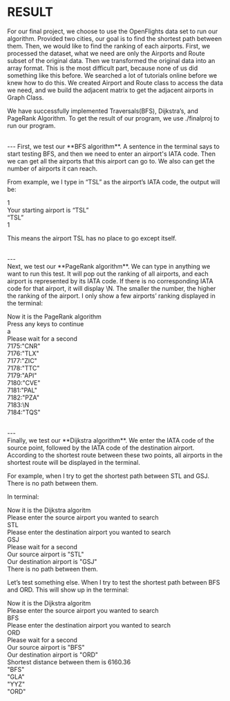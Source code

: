 # RESULT
For our final project, we choose to use the OpenFlights data set to run our algorithm. 	Provided two cities, our goal is to find the shortest path between them. Then, we would like to find the ranking of each airports.
First, we processed the dataset, what we need are only the Airports and Route subset of the original data. Then we transformed the original data into an array format. This is the most difficult part, because none of us did something like this before. We searched a lot of tutorials online before we knew how to do this. We created Airport and Route class to access the data we need, and we build the adjacent matrix to get the adjacent airports in Graph Class.

We have successfully implemented Traversals(BFS), Dijkstra’s, and PageRank Algorithm. To get the result of our program, we use ./finalproj to run our program. 

<br />
---
First, we test our **BFS algorithm**. A sentence in the terminal says to start testing BFS, and then we need to enter an airport's IATA code. Then we can get all the airports that this airport can go to. We also can get the number of airports it can reach.

From example, we I type in “TSL” as the airport’s IATA code, the output will be:

1<br />
Your starting airport is “TSL”<br />
“TSL”<br />
1

This means the airport TSL has no place to go except itself.


<br />
---
<br />
Next, we test our **PageRank algorithm**. We can type in anything we want to run this test. It will pop out the ranking of all airports, and each airport is represented by its IATA code. If there is no corresponding IATA code for that airport, it will display \N. The smaller the number, the higher the ranking of the airport. 
I only show a few airports’ ranking displayed in the terminal:

Now it is the PageRank algorithm<br />
Press any keys to continue<br />
a<br />
Please wait for a second<br />
7175:"CNR"<br />
7176:"TLX"<br />
7177:"ZIC"<br />
7178:"TTC"<br />
7179:"API"<br />
7180:"CVE"<br />
7181:"PAL"<br />
7182:"PZA"<br />
7183:\N<br />
7184:"TQS"<br />

<br />
---
<br />
Finally, we test our **Dijkstra algorithm**. We enter the IATA code of the source point, followed by the IATA code of the destination airport. According to the shortest route between these two points, all airports in the shortest route will be displayed in the terminal.

For example, when I try to get the shortest path between STL and GSJ. There is no path between them.

In terminal:

Now it is the Dijkstra algoritm <br />
Please enter the source airport you wanted to search<br />
STL    <br />
Please enter the destination airport you wanted to search<br />
GSJ<br />
Please wait for a second<br />
Our source airport is "STL"<br />
Our destination airport is "GSJ"<br />
There is no path between them.<br />

Let’s test something else. When I try to test the shortest path between BFS and ORD. This will show up in the terminal:

Now it is the Dijkstra algoritm <br />
Please enter the source airport you wanted to search<br />
BFS<br />
Please enter the destination airport you wanted to search<br />
ORD<br />
Please wait for a second<br />
Our source airport is "BFS"<br />
Our destination airport is "ORD"<br />
Shortest distance between them is 6160.36<br />
"BFS"<br />
"GLA"<br />
"YYZ"<br />
"ORD"<br />
